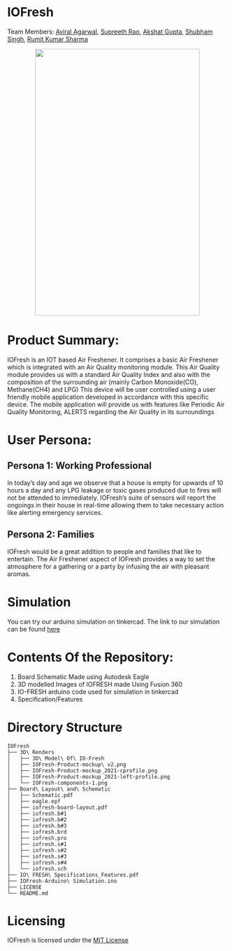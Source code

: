 # IOFresh
Team Members:
[Aviral Agarwal](https://github.com/Avr8),
[Supreeth Rao](https://github.com/SupreethRao99),
[Akshat Gupta](https://github.com/akshat302),
[Shubham Singh](https://github.com/ishusingh99),
[Rumit Kumar Sharma](https://github.com/rumit7)

<p align="center">
  <img width="376" height="609" src="https://user-images.githubusercontent.com/55043035/132848135-c8998af1-8838-40e9-bda1-8d8834c2a9f7.png">
</p>

# Product Summary:

IOFresh is an IOT based Air Freshener. It comprises a basic Air Freshener which is integrated with an Air Quality monitoring module. This Air Quality module provides us with a standard Air Quality Index and also with the composition of the surrounding air (mainly Carbon Monoxide(CO), Methane(CH4) and LPG) 
This device will be user controlled using a user friendly mobile application developed in accordance with this specific device. The mobile application will provide us with features like Periodic Air Quality Monitoring, ALERTS regarding the Air Quality in its surroundings

# User Persona:
## Persona 1: Working Professional
In today’s day and age we observe that a house is empty for upwards of 10 hours a day and any LPG leakage or toxic gases produced due to fires will not be attended to immediately. IOFresh’s suite of sensors will report the ongoings in their house in real-time allowing them to take necessary action like alerting emergency services.

## Persona 2: Families   
IOFresh would be a great addition to people and families that like to entertain. The Air Freshener aspect of IOFresh provides a way to set the atmosphere for a gathering or a party by infusing the air with pleasant aromas. 

# Simulation 
You can try our arduino simulation on tinkercad. The link to our simulation can be found [here](https://www.tinkercad.com/things/bUrlJmCXl2o)

# Contents Of the Repository:
   1) Board Schematic Made using Autodesk Eagle
   2) 3D modelled Images of IOFRESH made Using Fusion 360
   3) IO-FRESH arduino code used for simulation in tinkercad
   4) Specification/Features

# Directory Structure
```
IOFresh
├── 3D\ Renders
│   ├── 3D\ Model\ Of\ IO-Fresh
│   ├── IOFresh-Product-mockup\ v2.png
│   ├── IOFresh-Product-mockup_2021-cprofile.png
│   ├── IOFresh-Product-mockup_2021-left-profile.png
│   └── IOFresh-components-1.png
├── Board\ Layout\ and\ Schematic
│   ├── Schematic.pdf
│   ├── eagle.epf
│   ├── iofresh-board-layout.pdf
│   ├── iofresh.b#1
│   ├── iofresh.b#2
│   ├── iofresh.b#3
│   ├── iofresh.brd
│   ├── iofresh.pro
│   ├── iofresh.s#1
│   ├── iofresh.s#2
│   ├── iofresh.s#3
│   ├── iofresh.s#4
│   └── iofresh.sch
├── IO\ FRESH\ Specifications_Features.pdf
├── IOFresh-Arduino\ Simulation.ino
├── LICENSE
└── README.md
```
# Licensing 
IOFresh is licensed under the [MIT License](https://github.com/SupreethRao99/IOFresh/blob/main/LICENSE)
